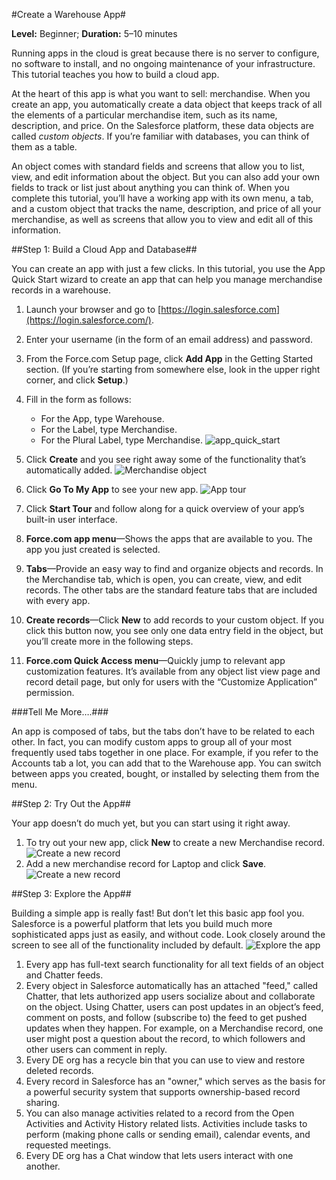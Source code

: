 #Create a Warehouse App#

**Level:** Beginner; **Duration:** 5–10 minutes

Running apps in the cloud is great because there is no server to configure, no software to install, and no ongoing maintenance of your infrastructure. This tutorial teaches you how to build a cloud app.

At the heart of this app is what you want to sell: merchandise. When you create an app, you automatically create a data object that keeps track of all the elements of a particular merchandise item, such as its name, description, and price. On the Salesforce platform, these data objects are called _custom objects_. If you’re familiar with databases, you can think of them as a table.

An object comes with standard fields and screens that allow you to list, view, and edit information about the object. But you can also add your own fields to track or list just about anything you can think of. When you complete this tutorial, you’ll have a working app with its own menu, a tab, and a custom object that tracks the name, description, and price of all your merchandise, as well as screens that allow you to view and edit all of this information.

##Step 1: Build a Cloud App and Database##

You can create an app with just a few clicks. In this tutorial, you use the App Quick Start wizard to create an app that can help you manage merchandise records in a warehouse.

1. Launch your browser and go to [https://login.salesforce.com](https://login.salesforce.com/).
2. Enter your username (in the form of an email address) and password.
3. From the Force.com Setup page, click **Add App** in the Getting Started section. (If you’re starting from somewhere else, look in the upper right corner, and click **Setup**.)
4. Fill in the form as follows:
    - For the App, type Warehouse.
    - For the Label, type Merchandise.
    - For the Plural Label, type Merchandise.
![app_quick_start](https://cloud.githubusercontent.com/assets/1034381/4133229/287eac46-335c-11e4-95e0-4ff2950687a8.png)
6. Click **Create** and you see right away some of the functionality that’s automatically added.
![Merchandise object](images/db/all_set.png)
7. Click **Go To My App** to see your new app.
![App tour](images/db/app_first_view.png)
8. Click **Start Tour** and follow along for a quick overview of your app’s built-in user interface.

1. **Force.com app menu**—Shows the apps that are available to you. The app you just created is selected.
2. **Tabs**—Provide an easy way to find and organize objects and records. In the Merchandise tab, which is open, you can create, view, and edit records. The other tabs are the standard feature tabs that are included with every app.
3. **Create records**—Click **New** to add records to your custom object. If you click this button now, you see only one data entry field in the object, but you’ll create more in the following steps.
4. **Force.com Quick Access menu**—Quickly jump to relevant app customization features. It’s available from any object list view page and record detail page, but only for users with the “Customize Application” permission.

###Tell Me More….###

An app is composed of tabs, but the tabs don’t have to be related to each other. In fact, you can modify custom apps to group all of your most frequently used tabs together in one place. For example, if you refer to the Accounts tab a lot, you can add that to the Warehouse app. You can switch between apps you created, bought, or installed by selecting them from the menu.

##Step 2: Try Out the App##

Your app doesn’t do much yet, but you can start using it right away.

1. To try out your new app, click **New** to create a new Merchandise record.
![Create a new record](images/db/new_merch.png)
2. Add a new merchandise record for Laptop and click **Save**.
![Create a new record](images/db/new_merch_laptop.png)

##Step 3: Explore the App##

Building a simple app is really fast! But don’t let this basic app fool you. Salesforce is a powerful platform that lets you build much more sophisticated apps just as easily, and without code. Look closely around the screen to see all of the functionality included by default.
![Explore the app](images/db/try_out_app.png)
1. Every app has full-text search functionality for all text fields of an object and Chatter feeds.
2. Every object in Salesforce automatically has an attached "feed," called Chatter, that lets authorized app users socialize about and collaborate on the object. Using Chatter, users can post updates in an object’s feed, comment on posts, and follow (subscribe to) the feed to get pushed updates when they happen. For example, on a Merchandise record, one user might post a question about the record, to which followers and other users can comment in reply.
3. Every DE org has a recycle bin that you can use to view and restore deleted records.
4. Every record in Salesforce has an "owner," which serves as the basis for a powerful security system that supports ownership-based record sharing.
5. You can also manage activities related to a record from the Open Activities and Activity History related lists. Activities include tasks to perform (making phone calls or sending email), calendar events, and requested meetings.
6. Every DE org has a Chat window that lets users interact with one another.
